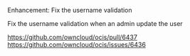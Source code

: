 Enhancement: Fix the username validation

Fix the username validation when an admin update the user

https://github.com/owncloud/ocis/pull/6437
https://github.com/owncloud/ocis/issues/6436

